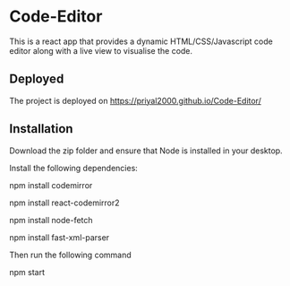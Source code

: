# Code-Editor
This is a react app that provides a dynamic HTML/CSS/Javascript code editor along with a live view to visualise the code.

## Deployed 
The project is deployed on 
https://priyal2000.github.io/Code-Editor/


## Installation
Download the zip folder and ensure that Node is installed in your desktop.

Install the following dependencies:

npm install codemirror

npm install react-codemirror2

npm install node-fetch

npm install fast-xml-parser

Then run the following command

npm start

